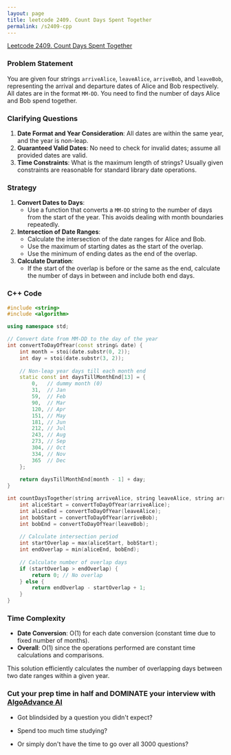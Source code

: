 ```yaml
---
layout: page
title: leetcode 2409. Count Days Spent Together
permalink: /s2409-cpp
---
```

[Leetcode 2409. Count Days Spent Together](https://algoadvance.github.io/algoadvance/l2409)
### Problem Statement
You are given four strings `arriveAlice`, `leaveAlice`, `arriveBob`, and `leaveBob`, representing the arrival and departure dates of Alice and Bob respectively. All dates are in the format `MM-DD`. You need to find the number of days Alice and Bob spend together.

### Clarifying Questions
1. **Date Format and Year Consideration**: All dates are within the same year, and the year is non-leap.
2. **Guaranteed Valid Dates**: No need to check for invalid dates; assume all provided dates are valid.
3. **Time Constraints**: What is the maximum length of strings? Usually given constraints are reasonable for standard library date operations.

### Strategy
1. **Convert Dates to Days**:
    - Use a function that converts a `MM-DD` string to the number of days from the start of the year. This avoids dealing with month boundaries repeatedly.
2. **Intersection of Date Ranges**:
    - Calculate the intersection of the date ranges for Alice and Bob.
    - Use the maximum of starting dates as the start of the overlap.
    - Use the minimum of ending dates as the end of the overlap.
3. **Calculate Duration**:
   - If the start of the overlap is before or the same as the end, calculate the number of days in between and include both end days.

### C++ Code
```cpp
#include <string>
#include <algorithm>

using namespace std;

// Convert date from MM-DD to the day of the year
int convertToDayOfYear(const string& date) {
    int month = stoi(date.substr(0, 2));
    int day = stoi(date.substr(3, 2));
    
    // Non-leap year days till each month end
    static const int daysTillMonthEnd[13] = {
        0,   // dummy month (0)
        31,  // Jan
        59,  // Feb
        90,  // Mar
        120, // Apr
        151, // May
        181, // Jun
        212, // Jul
        243, // Aug
        273, // Sep
        304, // Oct
        334, // Nov
        365  // Dec
    };
    
    return daysTillMonthEnd[month - 1] + day;
}

int countDaysTogether(string arriveAlice, string leaveAlice, string arriveBob, string leaveBob) {
    int aliceStart = convertToDayOfYear(arriveAlice);
    int aliceEnd = convertToDayOfYear(leaveAlice);
    int bobStart = convertToDayOfYear(arriveBob);
    int bobEnd = convertToDayOfYear(leaveBob);
    
    // Calculate intersection period
    int startOverlap = max(aliceStart, bobStart);
    int endOverlap = min(aliceEnd, bobEnd);
    
    // Calculate number of overlap days
    if (startOverlap > endOverlap) {
        return 0; // No overlap
    } else {
        return endOverlap - startOverlap + 1;
    }
}
```

### Time Complexity
- **Date Conversion**: O(1) for each date conversion (constant time due to fixed number of months).
- **Overall**: O(1) since the operations performed are constant time calculations and comparisons.

This solution efficiently calculates the number of overlapping days between two date ranges within a given year.


### Cut your prep time in half and DOMINATE your interview with [AlgoAdvance AI](https://algoAdvance.com)

- Got blindsided by a question you didn't expect?

- Spend too much time studying?

- Or simply don't have the time to go over all 3000 questions?

